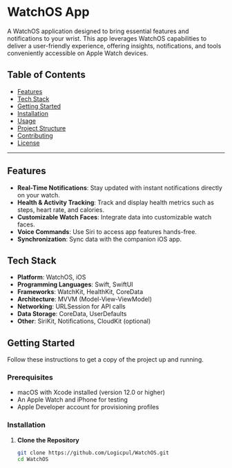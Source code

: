 # WatchOS App

A WatchOS application designed to bring essential features and notifications to your wrist. This app leverages WatchOS capabilities to deliver a user-friendly experience, offering insights, notifications, and tools conveniently accessible on Apple Watch devices.

## Table of Contents

- [Features](#features)
- [Tech Stack](#tech-stack)
- [Getting Started](#getting-started)
- [Installation](#installation)
- [Usage](#usage)
- [Project Structure](#project-structure)
- [Contributing](#contributing)
- [License](#license)

---

## Features

- **Real-Time Notifications**: Stay updated with instant notifications directly on your watch.
- **Health & Activity Tracking**: Track and display health metrics such as steps, heart rate, and calories.
- **Customizable Watch Faces**: Integrate data into customizable watch faces.
- **Voice Commands**: Use Siri to access app features hands-free.
- **Synchronization**: Sync data with the companion iOS app.

## Tech Stack

- **Platform**: WatchOS, iOS
- **Programming Languages**: Swift, SwiftUI
- **Frameworks**: WatchKit, HealthKit, CoreData
- **Architecture**: MVVM (Model-View-ViewModel)
- **Networking**: URLSession for API calls
- **Data Storage**: CoreData, UserDefaults
- **Other**: SiriKit, Notifications, CloudKit (optional)

## Getting Started

Follow these instructions to get a copy of the project up and running.

### Prerequisites

- macOS with Xcode installed (version 12.0 or higher)
- An Apple Watch and iPhone for testing
- Apple Developer account for provisioning profiles

### Installation

1. **Clone the Repository**
   ```bash
   git clone https://github.com/Logicpul/WatchOS.git
   cd WatchOS
